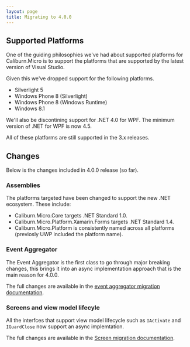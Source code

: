 ```yaml
---
layout: page
title: Migrating to 4.0.0
---
```


## Supported Platforms

One of the guiding philosophies we've had about supported platforms for Caliburn.Micro is to support the platforms that are supported by the latest version of Visual Studio.

Given this we've dropped support for the following platforms.

- Silverlight 5
- Windows Phone 8 (Silverlight)
- Windows Phone 8 (Windows Runtime)
- Windows 8.1

We'll also be discontining support for .NET 4.0 for WPF. The minimum version of .NET for WPF is now 4.5.

All of these platforms are still supported in the 3.x releases.

## Changes

Below is the changes included in 4.0.0 release (so far).

### Assemblies

The platforms targeted have been changed to support the new .NET ecosystem. These include:

- Caliburn.Micro.Core targets .NET Standard 1.0.
- Caliburn.Micro.Platform.Xamarin.Forms targets .NET Standard 1.4.
- Caliburn.Micro.Platform is consistently named across all platforms (previosly UWP included the platform name).

### Event Aggregator

The Event Aggregator is the first class to go through major breaking changes, this brings it into an async implementation approach that is the main reason for 4.0.0.

The full changes are available in the [event aggregator migration documentation](/documentation/4.0.0/event-aggregator).

### Screens and view model lifecyle

All the interfces that support view model lifecycle such as `IActivate` and `IGuardClose` now support an async implemtation.

The full changes are available in the [Screen migration documentation](/documentation/4.0.0/screen).